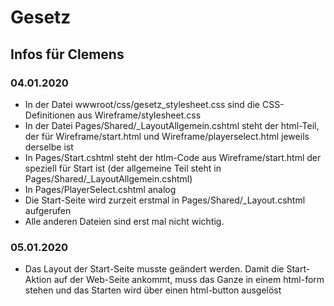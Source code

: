 # Gesetz

## Infos für Clemens

### 04.01.2020
* In der Datei wwwroot/css/gesetz_stylesheet.css sind die CSS-Definitionen aus Wireframe/stylesheet.css
* In der Datei Pages/Shared/_LayoutAllgemein.cshtml steht der html-Teil, der für Wireframe/start.html und Wireframe/playerselect.html jeweils derselbe ist
* In Pages/Start.cshtml steht der htlm-Code aus Wireframe/start.html der speziell für Start ist (der allgemeine Teil steht in Pages/Shared/_LayoutAllgemein.cshtml)
* In Pages/PlayerSelect.cshtml analog
* Die Start-Seite wird zurzeit erstmal in Pages/Shared/_Layout.cshtml aufgerufen
* Alle anderen Dateien sind erst mal nicht wichtig.

### 05.01.2020

* Das Layout der Start-Seite musste geändert werden. Damit die Start-Aktion auf der Web-Seite 
  ankommt, muss das Ganze in einem html-form stehen und das Starten wird über einen html-button ausgelöst 


